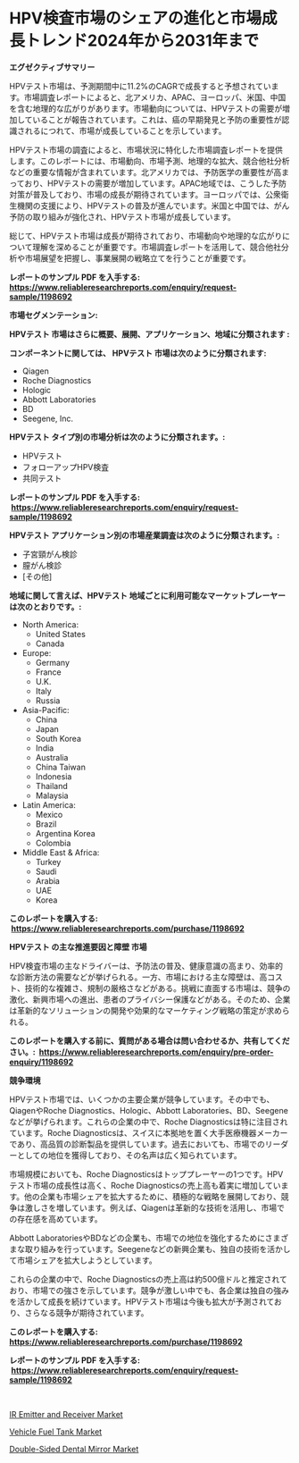 <p><h1>HPV検査市場のシェアの進化と市場成長トレンド2024年から2031年まで</h1></p><p><strong>エグゼクティブサマリー</strong></p>
<p><p>HPVテスト市場は、予測期間中に11.2%のCAGRで成長すると予想されています。市場調査レポートによると、北アメリカ、APAC、ヨーロッパ、米国、中国を含む地理的な広がりがあります。市場動向については、HPVテストの需要が増加していることが報告されています。これは、癌の早期発見と予防の重要性が認識されるにつれて、市場が成長していることを示しています。</p><p>HPVテスト市場の調査によると、市場状況に特化した市場調査レポートを提供します。このレポートには、市場動向、市場予測、地理的な拡大、競合他社分析などの重要な情報が含まれています。北アメリカでは、予防医学の重要性が高まっており、HPVテストの需要が増加しています。APAC地域では、こうした予防対策が普及しており、市場の成長が期待されています。ヨーロッパでは、公衆衛生機関の支援により、HPVテストの普及が進んでいます。米国と中国では、がん予防の取り組みが強化され、HPVテスト市場が成長しています。</p><p>総じて、HPVテスト市場は成長が期待されており、市場動向や地理的な広がりについて理解を深めることが重要です。市場調査レポートを活用して、競合他社分析や市場展望を把握し、事業展開の戦略立てを行うことが重要です。</p></p>
<p><strong>レポートのサンプル PDF を入手する: <a href="https://www.reliableresearchreports.com/enquiry/request-sample/1198692">https://www.reliableresearchreports.com/enquiry/request-sample/1198692</a></strong></p>
<p><strong>市場セグメンテーション:</strong></p>
<p><strong> HPVテスト 市場はさらに概要、展開、アプリケーション、地域に分類されます :</strong></p>
<p><strong>コンポーネントに関しては、 HPVテスト 市場は次のように分類されます: &nbsp;</strong></p>
<p><ul><li>Qiagen</li><li>Roche Diagnostics</li><li>Hologic</li><li>Abbott Laboratories</li><li>BD</li><li>Seegene, Inc.</li></ul></p>
<p><strong> HPVテスト タイプ別の市場分析は次のように分類されます。:</strong></p>
<p><ul><li>HPVテスト</li><li>フォローアップHPV検査</li><li>共同テスト</li></ul></p>
<p><strong>レポートのサンプル PDF を入手する: &nbsp;<a href="https://www.reliableresearchreports.com/enquiry/request-sample/1198692">https://www.reliableresearchreports.com/enquiry/request-sample/1198692</a></strong></p>
<p><strong> HPVテスト アプリケーション別の市場産業調査は次のように分類されます。:</strong></p>
<p><ul><li>子宮頸がん検診</li><li>膣がん検診</li><li>[その他]</li></ul></p>
<p><strong>地域に関して言えば、HPVテスト 地域ごとに利用可能なマーケットプレーヤーは次のとおりです。:</strong></p>
<p><ul>
    <li>
        North America:
        <ul>
            <li>United States</li>
            <li>Canada</li>
        </ul>
    </li>
    <li>
        Europe:
        <ul>
            <li>Germany</li>
            <li>France</li>
            <li>U.K.</li>
            <li>Italy</li>
            <li>Russia</li>
        </ul>
    </li>
    <li>
        Asia-Pacific:
        <ul>
            <li>China</li>
            <li>Japan</li>
            <li>South Korea</li>
            <li>India</li>
            <li>Australia</li>
            <li>China Taiwan</li>
            <li>Indonesia</li>
            <li>Thailand</li>
            <li>Malaysia</li>
        </ul>
    </li>
    <li>
        Latin America:
        <ul>
            <li>Mexico</li>
            <li>Brazil</li>
            <li>Argentina Korea</li>
            <li>Colombia</li>
        </ul>
    </li>
    <li>
        Middle East & Africa:
        <ul>
            <li>Turkey</li>
            <li>Saudi</li>
            <li>Arabia</li>
            <li>UAE</li>
            <li>Korea</li>
        </ul>
    </li>
    </ul></p>
<p><strong>このレポートを購入する: &nbsp;<a href="https://www.reliableresearchreports.com/purchase/1198692">https://www.reliableresearchreports.com/purchase/1198692</a></strong></p>
<p><strong>HPVテスト の主な推進要因と障壁 市場</strong></p>
<p><p>HPV検査市場の主なドライバーは、予防法の普及、健康意識の高まり、効率的な診断方法の需要などが挙げられる。一方、市場における主な障壁は、高コスト、技術的な複雑さ、規制の厳格さなどがある。挑戦に直面する市場は、競争の激化、新興市場への進出、患者のプライバシー保護などがある。そのため、企業は革新的なソリューションの開発や効果的なマーケティング戦略の策定が求められる。</p></p>
<p><strong>このレポートを購入する前に、質問がある場合は問い合わせるか、共有してください。:&nbsp; <a href="https://www.reliableresearchreports.com/enquiry/pre-order-enquiry/1198692">https://www.reliableresearchreports.com/enquiry/pre-order-enquiry/1198692</a></strong></p>
<p><strong>競争環境</strong></p>
<p><p>HPVテスト市場では、いくつかの主要企業が競争しています。その中でも、QiagenやRoche Diagnostics、Hologic、Abbott Laboratories、BD、Seegeneなどが挙げられます。これらの企業の中で、Roche Diagnosticsは特に注目されています。Roche Diagnosticsは、スイスに本拠地を置く大手医療機器メーカーであり、高品質の診断製品を提供しています。過去においても、市場でのリーダーとしての地位を獲得しており、その名声は広く知られています。</p><p>市場規模においても、Roche Diagnosticsはトッププレーヤーの1つです。HPVテスト市場の成長性は高く、Roche Diagnosticsの売上高も着実に増加しています。他の企業も市場シェアを拡大するために、積極的な戦略を展開しており、競争は激しさを増しています。例えば、Qiagenは革新的な技術を活用し、市場での存在感を高めています。</p><p>Abbott LaboratoriesやBDなどの企業も、市場での地位を強化するためにさまざまな取り組みを行っています。Seegeneなどの新興企業も、独自の技術を活かして市場シェアを拡大しようとしています。</p><p>これらの企業の中で、Roche Diagnosticsの売上高は約500億ドルと推定されており、市場での強さを示しています。競争が激しい中でも、各企業は独自の強みを活かして成長を続けています。HPVテスト市場は今後も拡大が予測されており、さらなる競争が期待されています。</p></p>
<p><strong>このレポートを購入する: &nbsp; <a href="https://www.reliableresearchreports.com/purchase/1198692">https://www.reliableresearchreports.com/purchase/1198692</a></strong></p>
<p><strong>レポートのサンプル PDF を入手する: &nbsp;<a href="https://www.reliableresearchreports.com/enquiry/request-sample/1198692">https://www.reliableresearchreports.com/enquiry/request-sample/1198692</a></strong><strong></strong></p>
<p>&nbsp;</p>
<p><p><a href="https://view.publitas.com/reportprime-1/ir-emitter-and-receiver-market-analysis-and-market-size-global-industry-overview-market-segmentation-and-forecast-2024-to-2031/">IR Emitter and Receiver Market</a></p><p><a href="https://github.com/Angelnienowdseej3e45z3p8c/Market-Research-Report-List-1/blob/main/vehicle-fuel-tank-market.md">Vehicle Fuel Tank Market</a></p><p><a href="https://view.publitas.com/reportprime-1/double-sided-dental-mirror-market-insights-market-players-and-forecast-till-2030/">Double-Sided Dental Mirror Market</a></p></p>